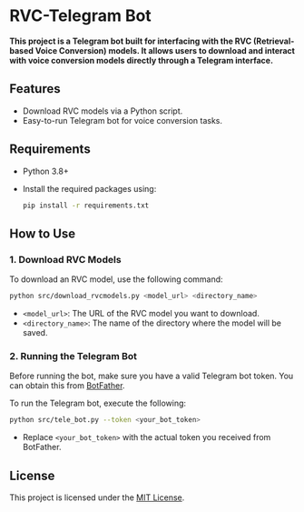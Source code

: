 # RVC-Telegram Bot

**This project is a Telegram bot built for interfacing with the RVC (Retrieval-based Voice Conversion) models. It allows users to download and interact with voice conversion models directly through a Telegram interface.**

## Features

- Download RVC models via a Python script.
- Easy-to-run Telegram bot for voice conversion tasks.
  
## Requirements

- Python 3.8+
- Install the required packages using:

  ```bash
  pip install -r requirements.txt
  ```

## How to Use

### 1. Download RVC Models

To download an RVC model, use the following command:

```bash
python src/download_rvcmodels.py <model_url> <directory_name>
```

- `<model_url>`: The URL of the RVC model you want to download.
- `<directory_name>`: The name of the directory where the model will be saved.

### 2. Running the Telegram Bot

Before running the bot, make sure you have a valid Telegram bot token. You can obtain this from [BotFather](https://core.telegram.org/bots#botfather).

To run the Telegram bot, execute the following:

```bash
python src/tele_bot.py --token <your_bot_token>
```

- Replace `<your_bot_token>` with the actual token you received from BotFather.

## License

This project is licensed under the [MIT License](LICENSE).

